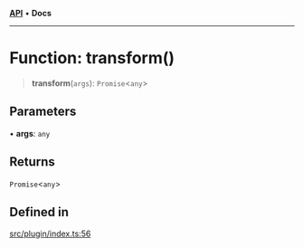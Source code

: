 [**API**](../../API.md) • **Docs**

***

# Function: transform()

> **transform**(`args`): `Promise`\<`any`\>

## Parameters

• **args**: `any`

## Returns

`Promise`\<`any`\>

## Defined in

[src/plugin/index.ts:56](https://github.com/inokawa/react-native-react-bridge/blob/d26d92078fb33b1c0c8fd4a3ec39d47e56a03c08/src/plugin/index.ts#L56)
